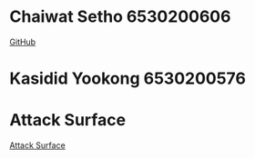 # Chaiwat Setho 6530200606
[GitHub](https://github.com/6530200606)

# Kasidid Yookong 6530200576

# Attack Surface 
[Attack Surface](attack_surface.md)
